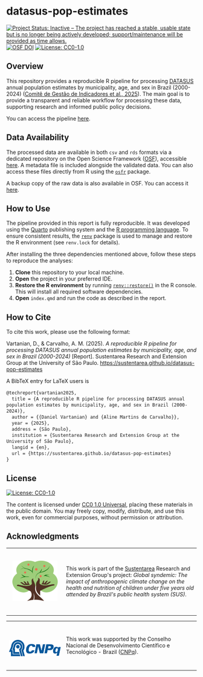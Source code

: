 # datasus-pop-estimates

<!-- badges: start -->
[![Project Status: Inactive – The project has reached a stable, usable state but is no longer being actively developed; support/maintenance will be provided as time allows.](https://img.shields.io/badge/Repo%20Status-Inactive-A6A82D.svg)](https://www.repostatus.org/#inactive)
[![OSF
DOI](https://img.shields.io/badge/OSF-10.17605/OSF.IO/UCMS6-1284C5.svg)](https://doi.org/10.17605/OSF.IO/UCMS6)
[![License: CC0-1.0](https://img.shields.io/badge/License-CC0_1.0-lightgrey.svg)](http://creativecommons.org/publicdomain/zero/1.0/)
<!-- badges: end -->

## Overview

This repository provides a reproducible R pipeline for processing [DATASUS](https://datasus.saude.gov.br/) annual population estimates by municipality, age, and sex in Brazil (2000-2024) ([Comitê de Gestão de Indicadores et al., 2025](http://tabnet.datasus.gov.br/cgi/deftohtm.exe?ibge/cnv/popsvs2024br.def)). The main goal is to provide a transparent and reliable workflow for processing these data, supporting research and informed public policy decisions.

You can access the pipeline [here](https://sustentarea.github.io/datasus-pop-estimates/).

## Data Availability

The processed data are available in both `csv` and `rds` formats via a dedicated repository on the Open Science Framework ([OSF](https://osf.io/)), accessible [here](https://doi.org/10.17605/OSF.IO/UCMS6). A metadata file is included alongside the validated data. You can also access these files directly from R using the [`osfr`](https://docs.ropensci.org/osfr/) package.

A backup copy of the raw data is also available in OSF. You can access it [here](https://doi.org/10.17605/OSF.IO/527D4).

## How to Use

The pipeline provided in this report is fully reproducible. It was developed using the [Quarto](https://quarto.org/) publishing system and the [R programming language](https://www.r-project.org/). To ensure consistent results, the [`renv`](https://rstudio.github.io/renv/) package is used to manage and restore the R environment (see `renv.lock` for details).

After installing the three dependencies mentioned above, follow these steps to reproduce the analyses:

1. **Clone** this repository to your local machine.
2. **Open** the project in your preferred IDE.
3. **Restore the R environment** by running [`renv::restore()`](https://rstudio.github.io/renv/reference/restore.html) in the R console. This will install all required software dependencies.
4. **Open** `index.qmd` and run the code as described in the report.

## How to Cite

To cite this work, please use the following format:

Vartanian, D., & Carvalho, A. M. (2025). *A reproducible R pipeline for processing DATASUS annual population estimates by municipality, age, and sex in Brazil (2000-2024)* \[Report\]. Sustentarea Research and Extension Group at the University of São Paulo. <https://sustentarea.github.io/datasus-pop-estimates>

A BibTeX entry for LaTeX users is

```
@techreport{vartanian2025,
  title = {A reproducible R pipeline for processing DATASUS annual population estimates by municipality, age, and sex in Brazil (2000-2024)},
  author = {{Daniel Vartanian} and {Aline Martins de Carvalho}},
  year = {2025},
  address = {São Paulo},
  institution = {Sustentarea Research and Extension Group at the University of São Paulo},
  langid = {en},
  url = {https://sustentarea.github.io/datasus-pop-estimates}
}
```

## License

[![License: CC0-1.0](https://img.shields.io/badge/License-CC0_1.0-lightgrey.svg)](http://creativecommons.org/publicdomain/zero/1.0/)

The content is licensed under [CC0 1.0 Universal](https://creativecommons.org/publicdomain/zero/1.0/), placing these materials in the public domain. You may freely copy, modify, distribute, and use this work, even for commercial purposes, without permission or attribution.

## Acknowledgments

<table>
  <tr>
    <td width="30%">
      <br>
      <p align="center">
        <a href="https://www.fsp.usp.br/sustentarea"><img src="images/sustentarea-icon.svg" width="120em"/></a>
      </p>
      <br>
    </td>
    <td width="70%">
      This work is part of the <a href="https://www.fsp.usp.br/sustentarea">Sustentarea</a> Research and Extension Group's project: <em>Global syndemic: The impact of anthropogenic climate change on the health and nutrition of children under five years old attended by Brazil's public health system (SUS)</em>.
    </td>
  </tr>
</table>

<table>
  <tr>
    <td width="30%"">
      <br>
      <p align="center">
        <br> <a href="https://www.gov.br/cnpq/"><img src="images/cnpq-logo.svg" width="150em"/></a>
      </p>
      <br>
    </td>
    <td width="70%">
      This work was supported by the Conselho Nacional de Desenvolvimento Científico e Tecnológico - Brazil (<a href="https://www.gov.br/cnpq/">CNPq</a>).
    </td>
  </tr>
</table>
